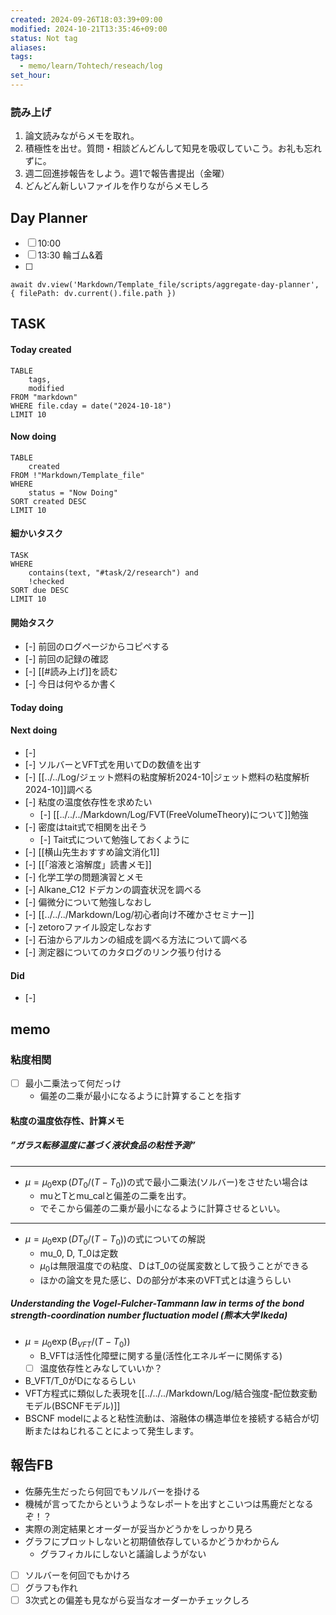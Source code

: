 ```yaml
---
created: 2024-09-26T18:03:39+09:00
modified: 2024-10-21T13:35:46+09:00
status: Not tag
aliases: 
tags:
  - memo/learn/Tohtech/reseach/log
set_hour: 
---
```


### 読み上げ
1. 論文読みながらメモを取れ。
2. 積極性を出せ。質問・相談どんどんして知見を吸収していこう。お礼も忘れずに。
3. 週二回進捗報告をしよう。週1で報告書提出（金曜）
4. どんどん新しいファイルを作りながらメモしろ
## Day Planner
- [ ] 10:00 
- [ ] 13:30 輪ゴム&着
- [ ] 
```dataviewjs
await dv.view('Markdown/Template_file/scripts/aggregate-day-planner', { filePath: dv.current().file.path })
```
## TASK
#### Today created
```dataview
TABLE
	tags, 
	modified
FROM "markdown"
WHERE file.cday = date("2024-10-18")
LIMIT 10
```
#### Now doing
```dataview
TABLE
	created
FROM !"Markdown/Template_file"
WHERE
	status = "Now Doing"
SORT created DESC
LIMIT 10
```
#### 細かいタスク
```dataview
TASK
WHERE 
	contains(text, "#task/2/research") and
	!checked
SORT due DESC
LIMIT 10
```
#### 開始タスク
- [-] 前回のログページからコピペする
- [-] 前回の記録の確認
- [-] [[#読み上げ]]を読む
- [-] 今日は何やるか書く
#### Today doing
#### Next doing
- [-] 
- [-] ソルバーとVFT式を用いてDの数値を出す
- [-] [[../../Log/ジェット燃料の粘度解析2024-10|ジェット燃料の粘度解析2024-10]]調べる
- [-] 粘度の温度依存性を求めたい
	- [-] [[../../../Markdown/Log/FVT(FreeVolumeTheory)について]]勉強
- [-] 密度はtait式で相関を出そう
	- [-] Tait式について勉強しておくように
- [-] [[横山先生おすすめ論文消化1]]
- [-] [[「溶液と溶解度」読書メモ]]
- [-] 化学工学の問題演習とメモ
- [-] Alkane_C12 ドデカンの調査状況を調べる
- [-] 偏微分について勉強しなおし
- [-] [[../../../Markdown/Log/初心者向け不確かさセミナー]]
- [-] zetoroファイル設定しなおす
- [-] 石油からアルカンの組成を調べる方法について調べる
- [-] 測定器についてのカタログのリンク張り付ける
#### Did
- [-] 
## memo
### 粘度相関
- [ ] 最小二乗法って何だっけ
	- 偏差の二乗が最小になるように計算することを指す

#### 粘度の温度依存性、計算メモ
##### ”ガラス転移温度に基づく液状食品の粘性予測”
---
- $\mu=\mu_0\exp(DT_0/(T-T_0))$の式で最小二乗法(ソルバー)をさせたい場合は
	- muとTとmu_calと偏差の二乗を出す。
	- でそこから偏差の二乗が最小になるように計算させるといい。
---
- $\mu=\mu_0\exp(DT_0/(T-T_0))$の式についての解説
	- mu_0, D, T_0は定数
	- $\mu_0$は無限温度での粘度、ＤはT_0の従属変数として扱うことができる
	- ほかの論文を見た感じ、Dの部分が本来のVFT式とは違うらしい
##### Understanding the Vogel-Fulcher-Tammann law in terms of the bond strength-coordination number fluctuation model (熊本大学 Ikeda)
- $\mu=\mu_0\exp(B_{VFT}/(T-T_0))$
	- B_VFTは活性化障壁に関する量(活性化エネルギーに関係する)
	- [ ] 温度依存性とみなしていいか？
- B_VFT/T_0がDになるらしい
- VFT方程式に類似した表現を[[../../../Markdown/Log/結合強度-配位数変動モデル(BSCNFモデル)]]
- BSCNF modelによると粘性流動は、溶融体の構造単位を接続する結合が切断またはねじれることによって発生します。

## 報告FB
- 佐藤先生だったら何回でもソルバーを掛ける
- 機械が言ってたからというようなレポートを出すとこいつは馬鹿だとなるぞ！？
- 実際の測定結果とオーダーが妥当かどうかをしっかり見ろ
- グラフにプロットしないと初期値依存しているかどうかわからん
	- グラフィカルにしないと議論しようがない
- [ ] ソルバーを何回でもかけろ
- [ ] グラフも作れ
- [ ] 3次式との偏差も見ながら妥当なオーダーかチェックしろ